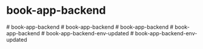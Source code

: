 # book-app-backend
#   b o o k - a p p - b a c k e n d  
 #   b o o k - a p p - b a c k e n d  
 #   b o o k - a p p - b a c k e n d  
 #   b o o k - a p p - b a c k e n d  
 #   b o o k - a p p - b a c k e n d - e n v - u p d a t e d  
 #   b o o k - a p p - b a c k e n d - e n v - u p d a t e d  
 